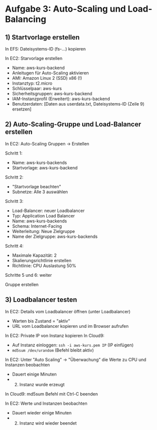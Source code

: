 # Aufgabe 3: Auto-Scaling und Load-Balancing


## 1) Startvorlage erstellen

In EFS: Dateisystems-ID (fs-...) kopieren

In EC2: Starvorlage erstellen
- Name: aws-kurs-backend
- Anleitugen für Auto-Scaling aktivieren
- AMI: Amazon Linux 2 (SSD) x86 (!)
- Instanztyp: t2.micro
- Schlüsselpaar: aws-kurs
- Sicherheitsgruppen: aws-kurs-backend
- IAM-Instanzprofil (Erweitert): aws-kurs-backend
- Benutzerdaten: [Daten aus userdata.txt, Dateisystems-ID (Zeile 9) ersetzen]


## 2) Auto-Scaling-Gruppe und Load-Balancer erstellen

In EC2: Auto-Scaling Gruppen -> Erstellen

Schritt 1:
- Name: aws-kurs-backends
- Startvorlage: aws-kurs-backend

Schritt 2:
- "Startvorlage beachten"
- Subnetze: Alle 3 auswählen

Schritt 3:
- Load-Balancer: neuer Loadbalancer
- Typ: Application Load Balancer
- Name: aws-kurs-backends
- Schema: Internet-Facing
- Weiterleitung: Neue Zielgruppe
- Name der Zielgruppe: aws-kurs-backends

Schritt 4:
- Maximale Kapazität: 2
- Skalierungsrichtlinie erstellen
- Richtlinie: CPU Auslastung 50%

Schritte 5 und 6: weiter

Gruppe erstellen


## 3) Loadbalancer testen

In EC2: Details vom Loadbalancer öffnen (unter Loadbalancer)
- Warten bis Zustand = "aktiv"
- URL vom Loadbalancer kopieren und im Browser aufrufen

In EC2: Private IP von Instanz kopieren
In Cloud9:
- Auf Instanz einloggen: `ssh -i aws-kurs.pem IP` (IP einfügen)
- `md5sum /dev/urandom` (Befehl bleibt aktiv)

In EC2: Unter "Auto Scaling" -> "Überwachung" die Werte zu CPU und Instanzen beobachten
- Dauert einige Minuten
- 2. Instanz wurde erzeugt

In Cloud9: md5sum Befehl mit Ctrl-C beenden

In EC2: Werte und Instanzen beobachten
- Dauert wieder einige Minuten
- 2. Instanz wird wieder beendet